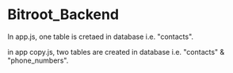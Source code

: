 # Bitroot_Backend

In app.js, one table is cretaed in database i.e. "contacts".

in app copy.js, two tables are created in database i.e. "contacts" & "phone_numbers".
